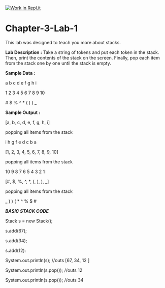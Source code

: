 [![Work in Repl.it](https://classroom.github.com/assets/work-in-replit-14baed9a392b3a25080506f3b7b6d57f295ec2978f6f33ec97e36a161684cbe9.svg)](https://classroom.github.com/online_ide?assignment_repo_id=4770222&assignment_repo_type=AssignmentRepo)
# Chapter-3-Lab-1

This lab was designed to teach you more about stacks.

**Lab Description :** Take a string of tokens and put each token in the stack. Then, print the contents of the stack on the screen. Finally, pop each item from the stack one by one until the stack is empty.

  

**Sample Data :** 

a b c d e f g h i

1 2 3 4 5 6 7 8 9 10

\# $ % ^ * ( ) ) _

      

**Sample Output :**

[a, b, c, d, e, f, g, h, i]

popping all items from the stack

i h g f e d c b a

[1, 2, 3, 4, 5, 6, 7, 8, 9, 10]

popping all items from the stack

10 9 8 7 6 5 4 3 2 1

[#, $, %, ^, *, (, ), ), _]

popping all items from the stack

_ ) ) ( * ^ % $ #

**_BASIC STACK CODE_**

Stack<Integer> s = new Stack<Integer>();

s.add(67);

s.add(34);

s.add(12):

System.out.println(s); //outs [67, 34, 12 ]

System.out.println(s.pop()); //outs 12

System.out.println(s.pop()); //outs 34
